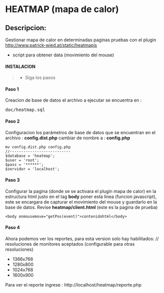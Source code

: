 HEATMAP (mapa de calor)
=====================
Descripcion:
-------------
Gestionar mapa de calor en determinadas paginas
pruebas con el plugin http://www.patrick-wied.at/static/heatmapjs
- script para obtener data (movimiento del mouse)

#### INSTALACION
> - Siga los pasos

#### Paso 1
Creacion de base de datos el archivo a ejecutar se encuentra en :
<pre>doc/heatmap.sql</pre>    
#### Paso 2
Configuracion los parámetros de base de datos que se encuentran en el archivo :
**config.dist.php**  cambiar de nombre a : **config.php**

    mv config.dist.php config.php
    //---------------------------
    $database = 'heatmap';
    $user = 'root';
    $pass = '******';
    $servidor = 'localhost';

#### Paso 3
Configurar la pagina (donde se se activara el plugin mapa de calor)
en la estructura html justo en el tag **body** poner esta linea  (funcion javascript), este se encargara  de capturar el movimiento del mouse y guardarlo en la base de datos.
Revise **heatmap/client.html** (este es la pagina de prueba)

    <body onmousemove="getPos(event)">contenidohtml</body>

#### Paso 4
Ahora podemos ver los reportes, para esta version solo hay habilitados:
// resoluciones de monitores aceptados (configurable para otras resoluciones)
- 1366x768
- 1280x800
- 1024x768
- 1600x900

Para ver el reporte ingrese : http://localhost/heatmap/reporte.php 